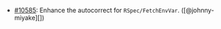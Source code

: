 * [#10585](https://github.com/rubocop/rubocop/pull/10585): Enhance the autocorrect for `RSpec/FetchEnvVar`. ([@johnny-miyake][])
